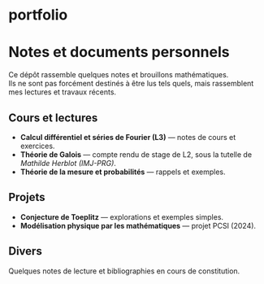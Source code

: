 # portfolio

# Notes et documents personnels

Ce dépôt rassemble quelques notes et brouillons mathématiques.  
Ils ne sont pas forcément destinés à être lus tels quels, mais rassemblent mes lectures et travaux récents.

## Cours et lectures
- **Calcul différentiel et séries de Fourier (L3)** — notes de cours et exercices.
- **Théorie de Galois** — compte rendu de stage de L2, sous la tutelle de *Mathilde Herblot (IMJ-PRG)*.
- **Théorie de la mesure et probabilités** — rappels et exemples.

## Projets
- **Conjecture de Toeplitz** — explorations et exemples simples.
- **Modélisation physique par les mathématiques** — projet PCSI (2024).

## Divers
Quelques notes de lecture et bibliographies en cours de constitution.
